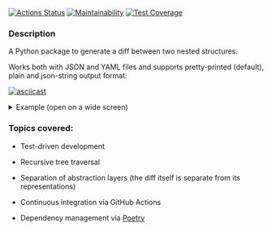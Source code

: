 [![Actions Status](https://github.com/mbelveder/python-project-50/workflows/hexlet-check/badge.svg)](https://github.com/mbelveder/python-project-50/actions) [![Maintainability](https://api.codeclimate.com/v1/badges/c2f7440684c2dd83210a/maintainability)](https://codeclimate.com/github/mbelveder/python-project-50/maintainability) [![Test Coverage](https://api.codeclimate.com/v1/badges/c2f7440684c2dd83210a/test_coverage)](https://codeclimate.com/github/mbelveder/python-project-50/test_coverage)

### Description

A Python package to generate a diff between two nested structures.

Works both with JSON and YAML files and supports pretty-printed (default), plain and json-string output format:

[![asciicast](https://asciinema.org/a/HuOgkKzA76RJu0G6MsUYq7OMM.svg)](https://asciinema.org/a/HuOgkKzA76RJu0G6MsUYq7OMM)


<details>
<summary>Example (open on a wide screen)</summary>
<table>
<tr>
<td > file1.json </td>
<td > file2.json </td>
<td > diff </td>
</tr>
<tr>
<td style="vertical-align:top">

```json
{
    "common": {
      "node1": "val 1",
      "node2": 200,
      "node3": true,
      "node6": {
        "key": "val",
        "doge": {
          "wow": ""
        }
      }
    },
    "group1": {
      "baz": "bas",
      "foo": "bar",
      "nest": {
        "key": "val"
      }
    },
    "group2": {
      "abc": 12345,
      "deep": {
        "id": 45
      }
    }
  }
```
<br/><br/><br/><br/><br/><br/><br/><br/><br/><br/><br/><br/>

</td>
<td style="vertical-align:top">
    
```json
{
  "common": {
    "follow": false,
    "node1": "val 1",
    "node3": null,
    "node4": "blah",
    "node5": {
      "key5": "val5"
    },
    "node6": {
      "key": "val",
      "ops": "vops",
      "doge": {
        "wow": "cool"
      }
    }
  },
  "group1": {
    "foo": "bar",
    "baz": "bars",
    "nest": "str"
  },
  "group3": {
    "deep": {
      "id": {
        "number": 45
      }
    },
    "fee": 101
  }
}
```
<br/><br/><br/><br/><br/><br/><br/><br/><br/><br/><br/><br/><br/><br/><br/>

</td>
</td>
<td style="vertical-align:top">
    
```text
{
  common: {
  + follow: false
    node1: val 1
  - node2: 200
  - node3: true
  + node3: null
  + node4: blah
  + node5: {
      key5: val5
    }
    node6: {
      doge: {
      - wow: 
      + wow: cool
      }
      key: val
    + ops: vops
    }
  }
  group1: {
  - baz: bas
  + baz: bars
    foo: bar
  - nest: {
      key: val
    }
  + nest: str
  }
- group2: {
    abc: 12345
    deep: {
      id: 45
    }
  }
+ group3: {
    deep: {
      id: {
        number: 45
      }
    }
    fee: 101
  }
}
```
</td>
</tr>
</table>

</details>


### Topics covered:

- Test-driven development

- Recursive tree traversal

- Separation of abstraction layers (the diff itself is separate from its representations)

- Continuous integration via GitHub Actions

- Dependency management via [Poetry](https://python-poetry.org/)
